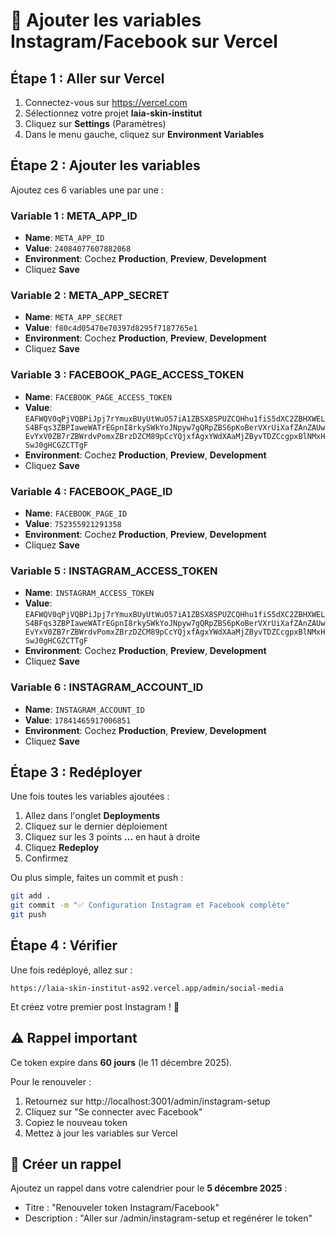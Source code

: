 # 🚀 Ajouter les variables Instagram/Facebook sur Vercel

## Étape 1 : Aller sur Vercel

1. Connectez-vous sur https://vercel.com
2. Sélectionnez votre projet **laia-skin-institut**
3. Cliquez sur **Settings** (Paramètres)
4. Dans le menu gauche, cliquez sur **Environment Variables**

## Étape 2 : Ajouter les variables

Ajoutez ces 6 variables une par une :

### Variable 1 : META_APP_ID
- **Name**: `META_APP_ID`
- **Value**: `24084077607882068`
- **Environment**: Cochez **Production**, **Preview**, **Development**
- Cliquez **Save**

### Variable 2 : META_APP_SECRET
- **Name**: `META_APP_SECRET`
- **Value**: `f80c4d05470e70397d8295f7187765e1`
- **Environment**: Cochez **Production**, **Preview**, **Development**
- Cliquez **Save**

### Variable 3 : FACEBOOK_PAGE_ACCESS_TOKEN
- **Name**: `FACEBOOK_PAGE_ACCESS_TOKEN`
- **Value**: `EAFWQV0qPjVQBPiJpj7rYmuxBUyUtWuO57iA1ZBSX8SPUZCQHhu1fiS5dXC2ZBHXWELS4BFqs3ZBPIaweWATrEGpnI8rkySWkYoJNpyw7gQRpZBS6pKoBerVXrUiXafZAnZAUwEvYxV0ZB7rZBWrdvPomxZBrzDZCM89pCcYQjxfAgxYWdXAaMjZByvTDZCcgpxBlNMxHSwJ0gHCGZCTTgF`
- **Environment**: Cochez **Production**, **Preview**, **Development**
- Cliquez **Save**

### Variable 4 : FACEBOOK_PAGE_ID
- **Name**: `FACEBOOK_PAGE_ID`
- **Value**: `752355921291358`
- **Environment**: Cochez **Production**, **Preview**, **Development**
- Cliquez **Save**

### Variable 5 : INSTAGRAM_ACCESS_TOKEN
- **Name**: `INSTAGRAM_ACCESS_TOKEN`
- **Value**: `EAFWQV0qPjVQBPiJpj7rYmuxBUyUtWuO57iA1ZBSX8SPUZCQHhu1fiS5dXC2ZBHXWELS4BFqs3ZBPIaweWATrEGpnI8rkySWkYoJNpyw7gQRpZBS6pKoBerVXrUiXafZAnZAUwEvYxV0ZB7rZBWrdvPomxZBrzDZCM89pCcYQjxfAgxYWdXAaMjZByvTDZCcgpxBlNMxHSwJ0gHCGZCTTgF`
- **Environment**: Cochez **Production**, **Preview**, **Development**
- Cliquez **Save**

### Variable 6 : INSTAGRAM_ACCOUNT_ID
- **Name**: `INSTAGRAM_ACCOUNT_ID`
- **Value**: `17841465917006851`
- **Environment**: Cochez **Production**, **Preview**, **Development**
- Cliquez **Save**

## Étape 3 : Redéployer

Une fois toutes les variables ajoutées :

1. Allez dans l'onglet **Deployments**
2. Cliquez sur le dernier déploiement
3. Cliquez sur les 3 points **...** en haut à droite
4. Cliquez **Redeploy**
5. Confirmez

Ou plus simple, faites un commit et push :
```bash
git add .
git commit -m "✅ Configuration Instagram et Facebook complète"
git push
```

## Étape 4 : Vérifier

Une fois redéployé, allez sur :
```
https://laia-skin-institut-as92.vercel.app/admin/social-media
```

Et créez votre premier post Instagram ! 🎉

## ⚠️ Rappel important

Ce token expire dans **60 jours** (le 11 décembre 2025).

Pour le renouveler :
1. Retournez sur http://localhost:3001/admin/instagram-setup
2. Cliquez sur "Se connecter avec Facebook"
3. Copiez le nouveau token
4. Mettez à jour les variables sur Vercel

## 📅 Créer un rappel

Ajoutez un rappel dans votre calendrier pour le **5 décembre 2025** :
- Titre : "Renouveler token Instagram/Facebook"
- Description : "Aller sur /admin/instagram-setup et regénérer le token"
